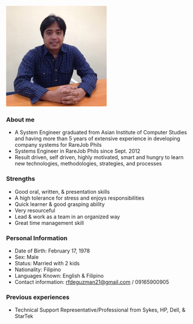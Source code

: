 ![me](img/id.jpg)

### About me

- A System Engineer graduated from Asian Institute of Computer Studies and having more than 5 years of extensive experience in 
developing company systems for RareJob Phils
- Systems Engineer in RareJob Phils since Sept. 2012
- Result driven, self driven, highly motivated, smart and hungry to learn new technologies, methodologies, strategies, and processes

### Strengths

- Good oral, written, & presentation skills
- A high tolerance for stress and enjoys responsibilities
- Quick learner & good grasping ability
- Very resourceful
- Lead & work as a team in an organized way
- Great time management skill

### Personal Information

- Date of Birth: February 17, 1978
- Sex: Male
- Status: Married with 2 kids
- Nationality: Filipino
- Languages Known: English & Filipino
- Contact information: rfdeguzman21@gmail.com / 09165900905


### Previous experiences

- Technical Support Representative/Professional from Sykes, HP, Dell, & StarTek